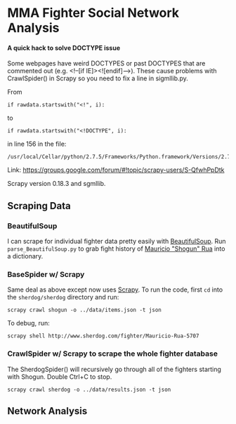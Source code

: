 # MMA Fighter Social Network Analysis

#### A quick hack to solve DOCTYPE issue

Some webpages have weird DOCTYPES or past DOCTYPES that are commented
out (e.g. <!DOCTYPE html><!–[if IE]><![endif]–>). These cause problems
with CrawlSpider() in Scrapy so you need to fix a line in sigmllib.py.

From

    if rawdata.startswith("<!", i):

to

    if rawdata.startswith("<!DOCTYPE", i):

in line 156 in the file:

    /usr/local/Cellar/python/2.7.5/Frameworks/Python.framework/Versions/2.7/lib/python2.7/sgmllib.py

Link: https://groups.google.com/forum/#!topic/scrapy-users/S-QfwhPpDtk

Scrapy version 0.18.3 and sgmllib.

## Scraping Data

### BeautifulSoup

I can scrape for individual fighter data pretty easily with
[BeautifulSoup](http://www.crummy.com/software/BeautifulSoup/). Run
```parse_BeautifulSoup.py``` to grab fight history of
[Mauricio "Shogun" Rua](http://www.sherdog.com/fighter/Mauricio-Rua-5707)
into a dictionary.

### BaseSpider w/ Scrapy

Same deal as above except now uses [Scrapy](http://scrapy.org/). To
run the code, first ```cd``` into the ```sherdog/sherdog``` directory
and run:

    scrapy crawl shogun -o ../data/items.json -t json

To debug, run:

    scrapy shell http://www.sherdog.com/fighter/Mauricio-Rua-5707

### CrawlSpider w/ Scrapy to scrape the whole fighter database

The SherdogSpider() will recursively go through all of the fighters
starting with Shogun. Double Ctrl+C to stop. 

    scrapy crawl sherdog -o ../data/results.json -t json

## Network Analysis


